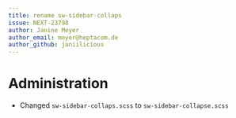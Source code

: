 ```yaml
---
title: rename sw-sidebar-collaps
issue: NEXT-23798
author: Janine Meyer
author_email: meyer@heptacom.de
author_github: janiilicious
---
```

# Administration
* Changed `sw-sidebar-collaps.scss` to `sw-sidebar-collapse.scss`
